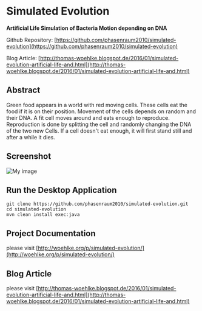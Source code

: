 Simulated Evolution
===================

**Artificial Life Simulation of Bacteria Motion depending on DNA**

Github Repository: [https://github.com/phasenraum2010/simulated-evolution](https://github.com/phasenraum2010/simulated-evolution)

Blog Article: [http://thomas-woehlke.blogspot.de/2016/01/simulated-evolution-artificial-life-and.html](http://thomas-woehlke.blogspot.de/2016/01/simulated-evolution-artificial-life-and.html)


Abstract
--------

Green food appears in a world with red moving cells. These cells eat the food if it is on their position.
Movement of the cells depends on random and their DNA. A fit cell moves around and eats enough to reproduce.
Reproduction is done by splitting the cell and randomly changing the DNA of the two new Cells.
If a cell doesn't eat enough, it will first stand still and after a while it dies.

Screenshot
----------

![My image](username.github.com/repository/img/image.jpg)

Run the Desktop Application
---------------------------

```
git clone https://github.com/phasenraum2010/simulated-evolution.git
cd simulated-evolution
mvn clean install exec:java
```

Project Documentation
---------------------
please visit [http://woehlke.org/p/simulated-evolution/](http://woehlke.org/p/simulated-evolution/)

Blog Article
------------
please visit [http://thomas-woehlke.blogspot.de/2016/01/simulated-evolution-artificial-life-and.html](http://thomas-woehlke.blogspot.de/2016/01/simulated-evolution-artificial-life-and.html)
